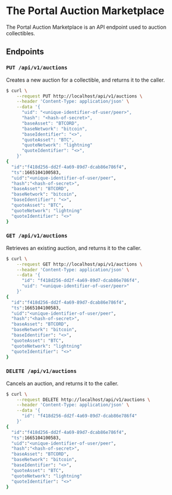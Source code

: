 # The Portal Auction Marketplace

The Portal Auction Marketplace is an API endpoint used to auction collectibles.


## Endpoints

### `PUT /api/v1/auctions`

Creates a new auction for a collectible, and returns it to the caller.

```bash
$ curl \
    --request PUT http://localhost/api/v1/auctions \
    --header 'Content-Type: application/json' \
    --data '{
      "uid": "<unique-identifier-of-user/peer>",
      "hash": "<hash-of-secret>",
      "baseAsset": "BTCORD",
      "baseNetwork": "bitcoin",
      "baseIdentifier": "<>",
      "quoteAsset": "BTC",
      "quoteNetwork": "lightning"
      "quoteIdentifier": "<>",
    }'
{
  "id":"f418d256-dd2f-4a69-89d7-dcab86e786f4",
  "ts":1665104100583,
  "uid":"<unique-identifier-of-user/peer",
  "hash":"<hash-of-secret>",
  "baseAsset": "BTCORD",
  "baseNetwork": "bitcoin",
  "baseIdentifier": "<>",
  "quoteAsset": "BTC",
  "quoteNetwork": "lightning"
  "quoteIdentifier": "<>"
}
```

### `GET /api/v1/auctions`

Retrieves an existing auction, and returns it to the caller.

```bash
$ curl \
    --request GET http://localhost/api/v1/auctions \
    --header 'Content-Type: application/json' \
    --data '{
      "id": "f418d256-dd2f-4a69-89d7-dcab86e786f4",
      "uid": "<unique-identifier-of-user/peer>"
    }'
{
  "id":"f418d256-dd2f-4a69-89d7-dcab86e786f4",
  "ts":1665104100583,
  "uid":"<unique-identifier-of-user/peer",
  "hash":"<hash-of-secret>",
  "baseAsset": "BTCORD",
  "baseNetwork": "bitcoin",
  "baseIdentifier": "<>",
  "quoteAsset": "BTC",
  "quoteNetwork": "lightning"
  "quoteIdentifier": "<>"
}
```

### `DELETE /api/v1/auctions`

Cancels an auction, and returns it to the caller.

```bash
$ curl \
    --request DELETE http://localhost/api/v1/auctions \
    --header 'Content-Type: application/json' \
    --data '{
      "id": "f418d256-dd2f-4a69-89d7-dcab86e786f4"
    }'
{
  "id":"f418d256-dd2f-4a69-89d7-dcab86e786f4",
  "ts":1665104100583,
  "uid":"<unique-identifier-of-user/peer",
  "hash":"<hash-of-secret>",
  "baseAsset": "BTCORD",
  "baseNetwork": "bitcoin",
  "baseIdentifier": "<>",
  "quoteAsset": "BTC",
  "quoteNetwork": "lightning"
  "quoteIdentifier": "<>"
}
```
